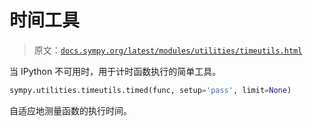 # 时间工具

> 原文：[`docs.sympy.org/latest/modules/utilities/timeutils.html`](https://docs.sympy.org/latest/modules/utilities/timeutils.html)

当 IPython 不可用时，用于计时函数执行的简单工具。

```py
sympy.utilities.timeutils.timed(func, setup='pass', limit=None)
```

自适应地测量函数的执行时间。
